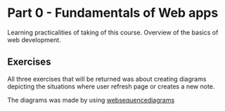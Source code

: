 # Part 0 - Fundamentals of Web apps

Learning practicalities of taking of this course.
Overview of the basics of web development.

## Exercises

All three exercises that will be returned was about creating diagrams
depicting the situations where user refresh page or creates a new note.

The diagrams was made by using [websequencediagrams](https://www.websequencediagrams.com/)

